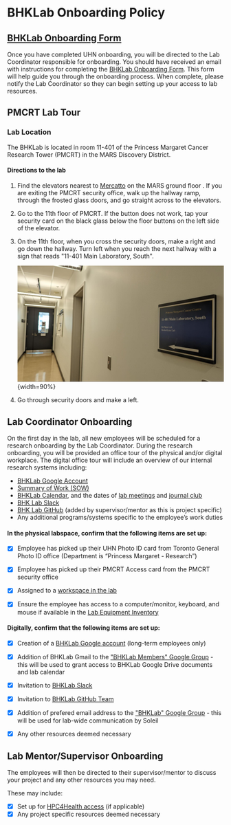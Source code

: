 # BHKLab Onboarding Policy

## [BHKLab Onboarding Form](https://docs.google.com/forms/d/e/1FAIpQLSem1WRpvKiHyeMop-sOsRx7NOd0hWbT2PGRRxiz3nfR3GUPEQ/viewform?usp=sf_link)
Once you have completed UHN onboarding, you will be directed to the Lab Coordinator responsible for onboarding. You should have received an email with instructions for completing the [BHKLab Onboarding Form](https://docs.google.com/forms/d/e/1FAIpQLSem1WRpvKiHyeMop-sOsRx7NOd0hWbT2PGRRxiz3nfR3GUPEQ/viewform?usp=sf_link). This form will help guide you through the onboarding process. When complete, please notify the Lab Coordinator so they can begin setting up your access to lab resources.

## PMCRT Lab Tour
### Lab Location
The BHKLab is located in room 11-401 of the Princess Margaret Cancer Research Tower (PMCRT) in the MARS Discovery District.

#### Directions to the lab
1. Find the elevators nearest to [Mercatto](https://www.google.com/maps/place/Mercatto/data=!4m2!3m1!19sChIJiXa3MrY0K4gRXBkKpUGIqvs) on the MARS ground floor . If you are exiting the PMCRT security office, walk up the hallway ramp, through the frosted glass doors, and go straight across to the elevators.

2. Go to the 11th floor of PMCRT. If the button does not work, tap your security card on the black glass below the floor buttons on the left side of the elevator.

3. On the 11th floor, when you cross the security doors, make a right and go down the hallway. Turn left when you reach the next hallway with a sign that reads "11-401 Main Laboratory, South". 

    ![](img/hallway_to_lab.jpg){width=90%}

4. Go through security doors and make a left.


## Lab Coordinator Onboarding
On the first day in the lab, all new employees will be scheduled for a research onboarding by the Lab Coordinator. During the research onboarding, you will be provided an office tour of the physical and/or digital workplace. The digital office tour will include an overview of our internal research systems including: 

- [BHKLab Google Account](../../General/Communications/bhklab_gmail.md)
- [Summary of Work (SOW)](../../General/Summary_Of_Work/index.md)
- [BHKLab Calendar](../../General/Communications/bhklab_calendar.md), and the dates of [lab meetings](../../General/Meetings/lab_meeting.md) and [journal club](../../General/Meetings/journal_club.md)
- [BHK Lab Slack](../../General/Communications/slack.md)
- [BHK Lab GitHub](https://github.com/bhklab) (added by supervisor/mentor as this is project specific)
- Any additional programs/systems specific to the employee’s work duties


#### In the physical labspace, confirm that the following items are set up:

- [x] Employee has picked up their UHN Photo ID card from Toronto General Photo ID office (Department is “Princess Margaret - Research”)
- [x] Employee has picked up their PMCRT Access card from the PMCRT security office
- [x] Assigned to a [workspace in the lab](https://docs.google.com/spreadsheets/d/1LOKDkhRi4wDBf5Cg5Cjzzdeh0frhG4YZ5h11d835Qa0/edit?gid=425990717#gid=425990717)
- [x] Ensure the employee has access to a computer/monitor, keyboard, and mouse if available in the [Lab Equipment Inventory](https://docs.google.com/spreadsheets/d/1zFbTAdv5DT6tnajDMeXwoWP65VzjcD9PxynnXzholwE/edit?gid=212760015#gid=212760015&fvid=1274444863)


#### Digitally, confirm that the following items are set up:

- [x] Creation of a [BHKLab Google account](../../General/Communications/bhklab_gmail.md) (long-term employees only)
- [x] Addition of BHKLab Gmail to the ["BHKLab Members" Google Group](https://groups.google.com/g/bhklab-members/members) - this will be used to grant access to BHKLab Google Drive documents and lab calendar
- [x] Invitation to [BHKLab Slack](http://bhklab.slack.com)
- [x] Invitation to [BHKLab GitHub Team](https://github.com/orgs/bhklab/teams/bhkteam)
- [x] Addition of prefered email address to the ["BHKLab" Google Group](https://groups.google.com/g/bhklabresearch/members) - this will be used for lab-wide communication by Soleil
- [x] Any other resources deemed necessary



## Lab Mentor/Supervisor Onboarding
The employees will then be directed to their supervisor/mentor to discuss your project and any other resources you may need. 

These may include:

- [x] Set up for [HPC4Health access](https://bhklab.github.io/HPC4Health/setup/getting_an_account/) (if applicable)
- [x] Any project specific resources deemed necessary
